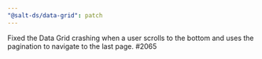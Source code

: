 ```yaml
---
"@salt-ds/data-grid": patch
---
```


Fixed the Data Grid crashing when a user scrolls to the bottom and uses the pagination to navigate to the last page. #2065

